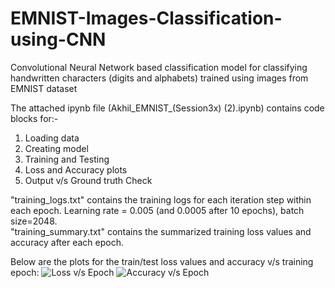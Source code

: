 # EMNIST-Images-Classification-using-CNN
Convolutional Neural Network based classification model for classifying handwritten characters (digits and alphabets) trained using images from EMNIST dataset

The attached ipynb file (Akhil_EMNIST_(Session3x) (2).ipynb) contains code blocks for:-
1. Loading data
2. Creating model
3. Training and Testing
4. Loss and Accuracy plots
5. Output v/s Ground truth Check

"training_logs.txt" contains the training logs for each iteration step within each epoch. Learning rate = 0.005 (and 0.0005 after 10 epochs), batch size=2048.</br>
"training_summary.txt" contains the summarized training loss values and accuracy after each epoch.

Below are the plots for the train/test loss values and accuracy v/s training epoch:
![Loss v/s Epoch](https://github.com/AkhilP9182/EMNIST-Images-Classification-using-CNN/main/loss.png?raw=true)
![Accuracy v/s Epoch](https://github.com/AkhilP9182/EMNIST-Images-Classification-using-CNN/main/accuracy.png?raw=true)



